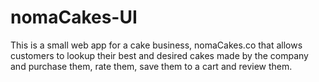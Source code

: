 # nomaCakes-UI
This is a small web app for a cake business, nomaCakes.co that allows customers to lookup their best and desired cakes made by the company and purchase them, rate them, save them to a cart and review them.
